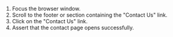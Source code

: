 1. Focus the browser window.
2. Scroll to the footer or section containing the "Contact Us" link.
3. Click on the "Contact Us" link.
4. Assert that the contact page opens successfully.